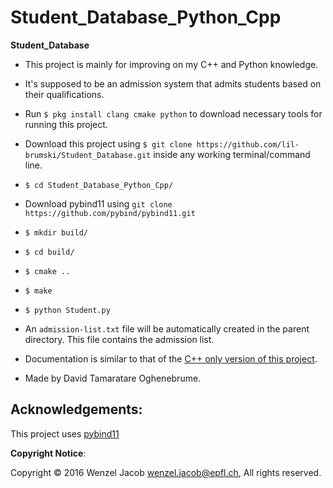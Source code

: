 # Student_Database_Python_Cpp

**Student_Database**

* This project is mainly for improving on my C++ and Python knowledge. 

* It's supposed to be an admission system that admits students based on their qualifications.

* Run `$ pkg install clang cmake python` to download necessary tools for running this project.

* Download this project using `$ git clone https://github.com/lil-brumski/Student_Database.git` inside any working terminal/command line.

* `$ cd Student_Database_Python_Cpp/`

* Download pybind11 using `git clone https://github.com/pybind/pybind11.git`

* `$ mkdir build/`

* `$ cd build/`

* `$ cmake ..`

* `$ make`

* `$ python Student.py`

* An `admission-list.txt` file will be automatically created in the parent directory. This file contains the admission list.

* Documentation is similar to that of the [C++ only version of this project](https://github.com/lil-brumski/Student_Database/tree/main/docs).

* Made by David Tamaratare Oghenebrume.

## Acknowledgements:

This project uses [pybind11](https://github.com/pybind/pybind11)

**Copyright Notice**:

Copyright © 2016 Wenzel Jacob <wenzel.jacob@epfl.ch>, All rights reserved.
